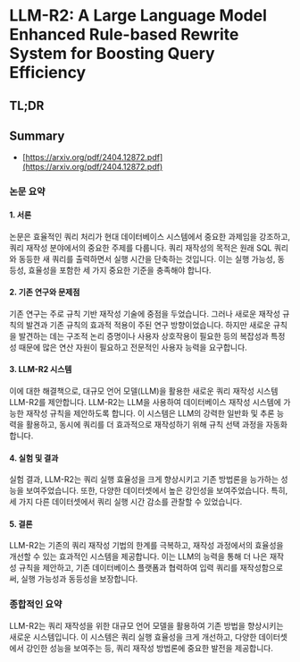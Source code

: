 # LLM-R2: A Large Language Model Enhanced Rule-based Rewrite System for Boosting Query Efficiency
## TL;DR
## Summary
- [https://arxiv.org/pdf/2404.12872.pdf](https://arxiv.org/pdf/2404.12872.pdf)

### 논문 요약

#### 1. 서론
논문은 효율적인 쿼리 처리가 현대 데이터베이스 시스템에서 중요한 과제임을 강조하고, 쿼리 재작성 분야에서의 중요한 주제를 다룹니다. 쿼리 재작성의 목적은 원래 SQL 쿼리와 동등한 새 쿼리를 출력하면서 실행 시간을 단축하는 것입니다. 이는 실행 가능성, 동등성, 효율성을 포함한 세 가지 중요한 기준을 충족해야 합니다.

#### 2. 기존 연구와 문제점
기존 연구는 주로 규칙 기반 재작성 기술에 중점을 두었습니다. 그러나 새로운 재작성 규칙의 발견과 기존 규칙의 효과적 적용이 주된 연구 방향이었습니다. 하지만 새로운 규칙을 발견하는 데는 구조적 논리 증명이나 사용자 상호작용이 필요한 등의 복잡성과 특정성 때문에 많은 연산 자원이 필요하고 전문적인 사용자 능력을 요구합니다.

#### 3. LLM-R2 시스템
이에 대한 해결책으로, 대규모 언어 모델(LLM)을 활용한 새로운 쿼리 재작성 시스템 LLM-R2를 제안합니다. LLM-R2는 LLM을 사용하여 데이터베이스 재작성 시스템에 가능한 재작성 규칙을 제안하도록 합니다. 이 시스템은 LLM의 강력한 일반화 및 추론 능력을 활용하고, 동시에 쿼리를 더 효과적으로 재작성하기 위해 규칙 선택 과정을 자동화합니다.

#### 4. 실험 및 결과
실험 결과, LLM-R2는 쿼리 실행 효율성을 크게 향상시키고 기존 방법론을 능가하는 성능을 보여주었습니다. 또한, 다양한 데이터셋에서 높은 강인성을 보여주었습니다. 특히, 세 가지 다른 데이터셋에서 쿼리 실행 시간 감소를 관찰할 수 있었습니다.

#### 5. 결론
LLM-R2는 기존의 쿼리 재작성 기법의 한계를 극복하고, 재작성 과정에서의 효율성을 개선할 수 있는 효과적인 시스템을 제공합니다. 이는 LLM의 능력을 통해 더 나은 재작성 규칙을 제안하고, 기존 데이터베이스 플랫폼과 협력하여 입력 쿼리를 재작성함으로써, 실행 가능성과 동등성을 보장합니다.

### 종합적인 요약
LLM-R2는 쿼리 재작성을 위한 대규모 언어 모델을 활용하여 기존 방법을 향상시키는 새로운 시스템입니다. 이 시스템은 쿼리 실행 효율성을 크게 개선하고, 다양한 데이터셋에서 강인한 성능을 보여주는 등, 쿼리 재작성 방법론에 중요한 발전을 제공합니다.